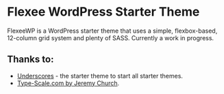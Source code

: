 <h1 id="flexeewp">Flexee WordPress Starter Theme</h1>
<p>FlexeeWP is a WordPress starter theme that uses a simple, flexbox-based, 12-column grid system and plenty of SASS. Currently a work in progress.</p>
<h2 id="credits">Thanks to:</h2>
<ul>
<li><a href="http://www.underscores.me">Underscores</a> - the starter theme to start all starter themes.</li>
<li><a href="http://www.type-scale.com">Type-Scale.com by Jeremy Church</a>.</li>
</ul>